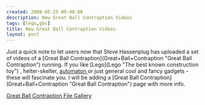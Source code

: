 ```yaml
---
created: 2008-05-25 09:40:00
description: New Great Ball Contraption Videos
tags: [lego,gbc]
title: New Great Ball Contraption Videos
layout: post
---
```

<div class="postbody-content">
 <p>
  Just a quick note to let users now that Steve Hassenplug has uploaded a set of videos of a
  [Great Ball Contraption](Great+Ball+Contraption "Great Ball Contraption")
  running. If you like
  [Lego](Lego "The best known construction toy")
  , helter-skelter,
  <a href="automaton">
   automaton
  </a>
  or just general cool and fancy gadgets - these will fascinate you. I will be adding a
  [Great Ball Contraption](Great+Ball+Contraption "Great Ball Contraption")
  page with more info.
 </p>
 <p>
  <a href="tiki-list_file_gallery.php?galleryId=4" rel="">
   Great Ball Contraption File Gallery
  </a>
 </p>
 <p>
 </p>
</div>
